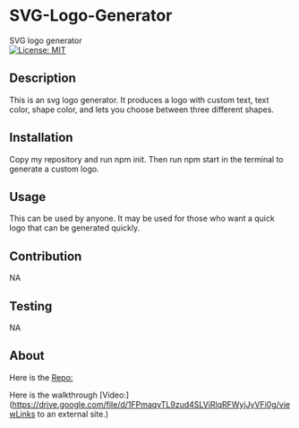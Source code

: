 # SVG-Logo-Generator
SVG logo generator
<br>
[![License: MIT](https://img.shields.io/badge/License-MIT-yellow.svg)](https://opensource.org/licenses/MIT)
<br>
## Description
This is an svg logo generator. It produces a logo with custom text, text color, shape color, and lets you choose between three different shapes.

## Installation
Copy my repository and run npm init. Then run npm start in the terminal to generate a custom logo.

## Usage
This can be used by anyone. It may be used for those who want a quick logo that can be generated quickly.

## Contribution
NA

## Testing
NA

## About 
Here is the [Repo:](https://github.com/DawsonBolen/SVG-Logo-Generator) 

Here is the walkthrough [Video:](https://drive.google.com/file/d/1FPmaqyTL9zud4SLVjRlqRFWyjJyVFi0g/viewLinks to an external site.)